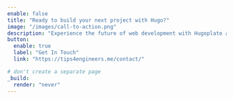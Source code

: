 ```yaml
---
enable: false
title: "Ready to build your next project with Hugo?"
image: "/images/call-to-action.png"
description: "Experience the future of web development with Hugoplate and Hugo. Build lightning-fast static sites with ease and flexibility."
button:
  enable: true
  label: "Get In Touch"
  link: "https://tips4engineers.me/contact/"

# don't create a separate page
_build:
  render: "never"
---
```

